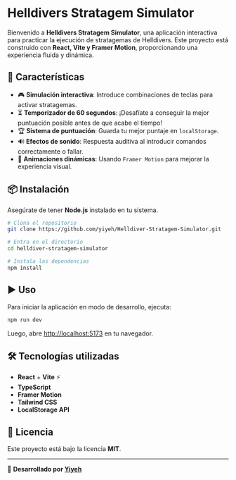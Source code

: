 # Helldivers Stratagem Simulator

Bienvenido a **Helldivers Stratagem Simulator**, una aplicación interactiva para practicar la ejecución de stratagemas de Helldivers. Este proyecto está construido con **React, Vite y Framer Motion**, proporcionando una experiencia fluida y dinámica.

## 🚀 Características

- 🎮 **Simulación interactiva**: Introduce combinaciones de teclas para activar stratagemas.
- ⏳ **Temporizador de 60 segundos**: ¡Desafíate a conseguir la mejor puntuación posible antes de que acabe el tiempo!
- 🏆 **Sistema de puntuación**: Guarda tu mejor puntaje en `localStorage`.
- 🔊 **Efectos de sonido**: Respuesta auditiva al introducir comandos correctamente o fallar.
- 🌟 **Animaciones dinámicas**: Usando `Framer Motion` para mejorar la experiencia visual.

## 📦 Instalación

Asegúrate de tener **Node.js** instalado en tu sistema.

```sh
# Clona el repositorio
git clone https://github.com/yiyeh/Helldiver-Stratagem-Simulator.git

# Entra en el directorio
cd helldiver-stratagem-simulator

# Instala las dependencias
npm install
```

## ▶️ Uso

Para iniciar la aplicación en modo de desarrollo, ejecuta:

```sh
npm run dev
```

Luego, abre [http://localhost:5173](http://localhost:5173) en tu navegador.

## 🛠️ Tecnologías utilizadas

- **React** + **Vite** ⚡
- **TypeScript**
- **Framer Motion**
- **Tailwind CSS**
- **LocalStorage API**

## 📜 Licencia

Este proyecto está bajo la licencia **MIT**.

---

🔗 **Desarrollado por [Yiyeh](https://www.yiyehdev.com)**

